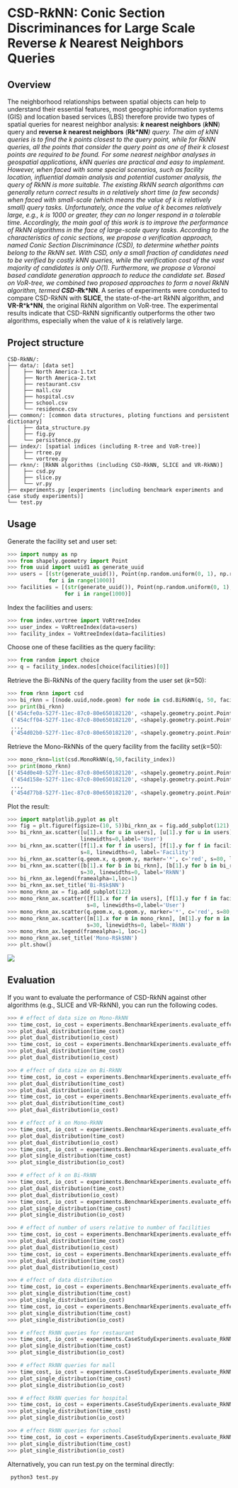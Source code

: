 # CSD-R*k*NN: Conic Section Discriminances for Large Scale Reverse *k* Nearest Neighbors Queries
## Overview
The neighborhood relationships between spatial objects can help to understand their essential features, most geographic information systems (GIS) and location based services (LBS) therefore provide two types of spatial queries for nearest neighbor analysis: ***k* nearest neighbors** (***k*NN**) query and **reverse *k* nearest neighbors** (**R*****k*NN**) query.
The aim of *k*NN queries is to find the *k* points closest to the query point, while for R*k*NN queries, all the points that consider the query point as one of their *k* closest points are required to be found.
For some nearest neighbor analyses in geospatial applications, *k*NN queries are practical and easy to implement.
However, when faced with some special scenarios, such as facility location, influential domain analysis and potential customer analysis, the query of R*k*NN is more suitable.
The existing R*k*NN search algorithms can generally return correct results in a relatively short time (a few seconds) when faced with small-scale (which means the value of *k* is relatively small) query tasks.
Unfortunately, once the value of *k* becomes relatively large, e.g., *k* is 1000 or greater, they can no longer respond in a tolerable time.
Accordingly, the main goal of this work is to improve the performance of R*k*NN algorithms in the face of large-scale query tasks.
According to the characteristics of conic sections, we propose a verification approach, named Conic Section Discriminance (CSD), to determine whether points belong to the R*k*NN set.
With CSD, only a small fraction of candidates need to be verified by costly *k*NN queries, while the verification cost of the vast majority of candidates is only *O*(1).
Furthermore, we propose a Voronoi based candidate generation approach to reduce the candidate set.
Based on VoR-tree, we combined two proposed approaches to form a novel R*k*NN algorithm, termed **CSD-R*****k*NN**.
A series of experiments were conducted to compare CSD-R*k*NN with **SLICE**, the state-of-the-art R*k*NN algorithm, and **VR-R*****k*NN**, the original R*k*NN algorithm on VoR-tree.
The experimental results indicate that CSD-R*k*NN significantly outperforms the other two algorithms, especially when the value of *k* is relatively large.
## Project structure
```
CSD-RkNN/:
├── data/: [data set]
│    ├── North America-1.txt
│    ├── North America-2.txt
│    ├── restaurant.csv
│    ├── mall.csv
│    ├── hospital.csv
│    ├── school.csv
│    └── residence.csv
├── common/: [common data structures, ploting functions and persistent dictionary]
│    ├── data_structure.py
│    ├── fig.py
│    └── persistence.py
├── index/: [spatial indices (including R-tree and VoR-tree)]
│    ├── rtree.py
│    └── vortree.py
├── rknn/: [RkNN algorithms (including CSD-RkNN, SLICE and VR-RkNN)]
│    ├── csd.py
│    ├── slice.py
│    └── vr.py
├── experiments.py [experiments (including benchmark experiments and case study experiments)]
└── test.py
```
## Usage
Generate the facility set and user set:
```python
>>> import numpy as np
>>> from shapely.geometry import Point
>>> from uuid import uuid1 as generate_uuid
>>> users = [(str(generate_uuid()), Point(np.random.uniform(0, 1), np.random.uniform(0, 1)))
             for i in range(1000)]
>>> facilities = [(str(generate_uuid()), Point(np.random.uniform(0, 1), np.random.uniform(0, 1)))
                  for i in range(1000)]
```
Index the facilities and users:
```python
>>> from index.vortree import VoRtreeIndex
>>> user_index = VoRtreeIndex(data=users)
>>> facility_index = VoRtreeIndex(data=facilities)
```
Choose one of these facilities as the query facility:
```python
>>> from random import choice
>>> q = facility_index.nodes[choice(facilities)[0]]
```
Retrieve the Bi-R*k*NNs of the query facility from the user set (*k*=50):
```python
>>> from rknn import csd
>>> bi_rknn = [(node.uuid,node.geom) for node in csd.BiRkNN(q, 50, facility_index, user_index)]
>>> print(bi_rknn)
[('454cfe0a-527f-11ec-87c0-80e650182120', <shapely.geometry.point.Point object at 0x7ff5f106a8b0>), 
 ('454cff04-527f-11ec-87c0-80e650182120', <shapely.geometry.point.Point object at 0x7ff5f361ee80>), 
 ...,
 ('454d02b0-527f-11ec-87c0-80e650182120', <shapely.geometry.point.Point object at 0x7ff5f361efd0>)]
```
Retrieve the Mono-R*k*NNs of the query facility from the facility set(*k*=50):
```python
>>> mono_rknn=list(csd.MonoRkNN(q,50,facility_index))
>>> print(mono_rknn)
[('454d0e40-527f-11ec-87c0-80e650182120', <shapely.geometry.point.Point object at 0x7ff5f3621460>), 
 ('454d158e-527f-11ec-87c0-80e650182120', <shapely.geometry.point.Point object at 0x7ff5f36215e0>), 
 ...,
 ('454d77b8-527f-11ec-87c0-80e650182120', <shapely.geometry.point.Point object at 0x7ff5f3629a60>)]
```
Plot the result:
```python
>>> import matplotlib.pyplot as plt
>>> fig = plt.figure(figsize=(10, 5))bi_rknn_ax = fig.add_subplot(121)
>>> bi_rknn_ax.scatter([u[1].x for u in users], [u[1].y for u in users], marker='.', c='gray', s=8,
                       linewidths=0,label='User')
>>> bi_rknn_ax.scatter([f[1].x for f in users], [f[1].y for f in facilities], marker='.', c='blue',
                       s=8, linewidths=0, label='Facility')
>>> bi_rknn_ax.scatter(q.geom.x, q.geom.y, marker='*', c='red', s=80, linewidths=0, label='Query facility')
>>> bi_rknn_ax.scatter([b[1].x for b in bi_rknn], [b[1].y for b in bi_rknn], marker='.', c='green',
                       s=30, linewidths=0, label='RkNN')
>>> bi_rknn_ax.legend(framealpha=1,loc=1)
>>> bi_rknn_ax.set_title('Bi-R$k$NN')
>>> mono_rknn_ax = fig.add_subplot(122)
>>> mono_rknn_ax.scatter([f[1].x for f in users], [f[1].y for f in facilities], marker='.', c='gray',
                         s=8, linewidths=0,label='User')
>>> mono_rknn_ax.scatter(q.geom.x, q.geom.y, marker='*', c='red', s=80, linewidths=0, label='Query facility')
>>> mono_rknn_ax.scatter([m[1].x for m in mono_rknn], [m[1].y for m in mono_rknn], marker='.', c='green',
                         s=30, linewidths=0, label='RkNN')
>>> mono_rknn_ax.legend(framealpha=1, loc=1)
>>> mono_rknn_ax.set_title('Mono-R$k$NN')
>>> plt.show()
```
![](images/usage_example.png)

## Evaluation
If you want to evaluate the performance of CSD-R*k*NN against other algorithms (e.g., SLICE and VR-R*k*NN), you can run the following codes.
```python
>>> # effect of data size on Mono-RkNN
>>> time_cost, io_cost = experiments.BenchmarkExperiments.evaluate_effect_of_data_size_on_MonoRkNN(10)
>>> plot_dual_distribution(time_cost)
>>> plot_dual_distribution(io_cost)
>>> time_cost, io_cost = experiments.BenchmarkExperiments.evaluate_effect_of_data_size_on_MonoRkNN(1000)
>>> plot_dual_distribution(time_cost)
>>> plot_dual_distribution(io_cost)
```
```python
>>> # effect of data size on Bi-RkNN
>>> time_cost, io_cost = experiments.BenchmarkExperiments.evaluate_effect_of_data_size_on_BiRkNN(10)
>>> plot_dual_distribution(time_cost)
>>> plot_dual_distribution(io_cost)
>>> time_cost, io_cost = experiments.BenchmarkExperiments.evaluate_effect_of_data_size_on_BiRkNN(1000)
>>> plot_dual_distribution(time_cost)
>>> plot_dual_distribution(io_cost)
```
```python
>>> # effect of k on Mono-RkNN
>>> time_cost, io_cost = experiments.BenchmarkExperiments.evaluate_effect_of_k_on_MonoRkNN('Synthetic')
>>> plot_dual_distribution(time_cost)
>>> plot_dual_distribution(io_cost)
>>> time_cost, io_cost = experiments.BenchmarkExperiments.evaluate_effect_of_k_on_MonoRkNN('Real')
>>> plot_single_distribution(time_cost)
>>> plot_single_distribution(io_cost)
```
```python
>>> # effect of k on Bi-RkNN
>>> time_cost, io_cost = experiments.BenchmarkExperiments.evaluate_effect_of_k_on_BiRkNN('Synthetic')
>>> plot_dual_distribution(time_cost)
>>> plot_dual_distribution(io_cost)
>>> time_cost, io_cost = experiments.BenchmarkExperiments.evaluate_effect_of_k_on_BiRkNN('Real')
>>> plot_single_distribution(time_cost)
>>> plot_single_distribution(io_cost)
```
```python
>>> # effect of number of users relative to number of facilities
>>> time_cost, io_cost = experiments.BenchmarkExperiments.evaluate_effect_of_user_num_relative_to_facility_num(10)
>>> plot_dual_distribution(time_cost)
>>> plot_dual_distribution(io_cost)
>>> time_cost, io_cost = experiments.BenchmarkExperiments.evaluate_effect_of_user_num_relative_to_facility_num(1000)
>>> plot_dual_distribution(time_cost)
>>> plot_dual_distribution(io_cost)
```
```python
>>> # effect of data distribution
>>> time_cost, io_cost = experiments.BenchmarkExperiments.evaluate_effect_of_data_distribution(10)
>>> plot_single_distribution(time_cost)
>>> plot_single_distribution(io_cost)
>>> time_cost, io_cost = experiments.BenchmarkExperiments.evaluate_effect_of_data_distribution(1000)
>>> plot_single_distribution(time_cost)
>>> plot_single_distribution(io_cost)
```
```python
>>> # effect RkNN queries for restaurant
>>> time_cost, io_cost = experiments.CaseStudyExperiments.evaluate_RkNN_for_restaurant()
>>> plot_single_distribution(time_cost)
>>> plot_single_distribution(io_cost)
```
```python
>>> # effect RkNN queries for mall
>>> time_cost, io_cost = experiments.CaseStudyExperiments.evaluate_RkNN_for_mall()
>>> plot_single_distribution(time_cost)
>>> plot_single_distribution(io_cost)
```
```python
>>> # effect RkNN queries for hospital
>>> time_cost, io_cost = experiments.CaseStudyExperiments.evaluate_RkNN_for_hospital()
>>> plot_single_distribution(time_cost)
>>> plot_single_distribution(io_cost)
```
```python
>>> # effect RkNN queries for school
>>> time_cost, io_cost = experiments.CaseStudyExperiments.evaluate_RkNN_for_school()
>>> plot_single_distribution(time_cost)
>>> plot_single_distribution(io_cost)
```
Alternatively, you can run test.py on the terminal directly:
```
 python3 test.py
```
